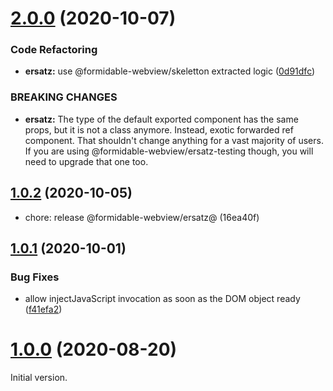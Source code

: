 # [2.0.0](https://github.com/formidable-webview/ersatz/compare/@formidable-webview/ersatz-testing@2.0.0...@formidable-webview/ersatz@2.0.0) (2020-10-07)


### Code Refactoring

* **ersatz:** use @formidable-webview/skeletton extracted logic ([0d91dfc](https://github.com/formidable-webview/ersatz/commit/0d91dfc2c69fe1e15f5732320d361d7c7d228154))


### BREAKING CHANGES

* **ersatz:** The type of the default exported component has the same
props, but it is not a class anymore. Instead, exotic forwarded ref
component. That shouldn't change anything for a vast majority of users.
If you are using @formidable-webview/ersatz-testing though, you will
need to upgrade that one too.

## [1.0.2](https://github.com/formidable-webview/ersatz/compare/v1.0.1...@formidable-webview/ersatz@1.0.2) (2020-10-05)

* chore: release @formidable-webview/ersatz@ (16ea40f)


## [1.0.1](https://github.com/formidable-webview/ersatz/compare/v1.0.0...v1.0.1) (2020-10-01)


### Bug Fixes

* allow injectJavaScript invocation as soon as the DOM object ready ([f41efa2](https://github.com/formidable-webview/ersatz/commit/f41efa2efe45046b2c0ce2a88194b89772c8ea39))

# [1.0.0](https://github.com/formidable-webview/ersatz/compare/v0.10.1-alpha.5...v1.0.0) (2020-08-20)

Initial version.
